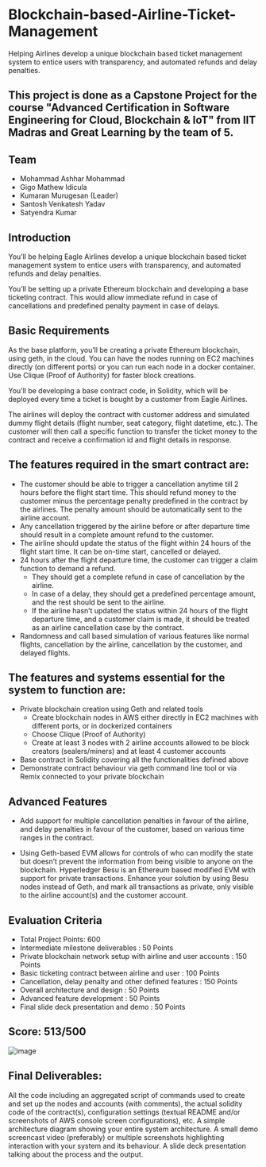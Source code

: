 # Blockchain-based-Airline-Ticket-Management
Helping Airlines develop a unique blockchain based ticket management system to entice users with transparency, and automated refunds and delay penalties.

## This project is done as a Capstone Project for the course "Advanced Certification in Software Engineering for Cloud, Blockchain & IoT" from IIT Madras and Great Learning by the team of 5.

## Team
- Mohammad Ashhar Mohammad
- Gigo Mathew Idicula
-	Kumaran Murugesan (Leader)
-	Santosh Venkatesh Yadav
-	Satyendra Kumar


## Introduction
You’ll be helping Eagle Airlines develop a unique blockchain based ticket management system to entice users with transparency, and automated refunds and delay penalties.

You’ll be setting up a private Ethereum blockchain and developing a base ticketing contract. This would allow immediate refund in case of cancellations and predefined penalty payment in case of delays.

## Basic Requirements

As the base platform, you’ll be creating a private Ethereum blockchain, using geth, in the cloud. You can have the nodes running on EC2 machines directly (on different ports) or you can run each node in a docker container. Use Clique (Proof of Authority) for faster block creations.

You’ll be developing a base contract code, in Solidity, which will be deployed every time a ticket is bought by a customer from Eagle Airlines. 

The airlines will deploy the contract with customer address and simulated dummy flight details (flight number, seat category, flight datetime, etc.). The customer will then call a specific function to transfer the ticket money to the contract and receive a confirmation id and flight details in response.

## The features required in the smart contract are:

- The customer should be able to trigger a cancellation anytime till 2 hours before the flight start time. This should refund money to the customer minus the percentage penalty predefined in the contract by the airlines. The penalty amount should be automatically sent to the airline account.
- Any cancellation triggered by the airline before or after departure time should result in a complete amount refund to the customer.
- The airline should update the status of the flight within 24 hours of the flight start time. It can be on-time start, cancelled or delayed.
- 24 hours after the flight departure time, the customer can trigger a claim function to demand a refund.
  - They should get a complete refund in case of cancellation by the airline. 
  - In case of a delay, they should get a predefined percentage amount, and the rest should be sent to the airline.
  - If the airline hasn’t updated the status within 24 hours of the flight departure time, and a customer claim is made, it should be treated as an airline cancellation case by the contract.
- Randomness and call based simulation of various features like normal flights, cancellation by the airline, cancellation by the customer, and delayed flights.


## The features and systems essential for the system to function are:

- Private blockchain creation using Geth and related tools
  - Create blockchain nodes in AWS either directly in EC2 machines with different ports, or in dockerized containers
  - Choose Clique (Proof of Authority)
  - Create at least 3 nodes with 2 airline accounts allowed to be block creators (sealers/miners) and at least 4 customer accounts
- Base contract in Solidity covering all the functionalities defined above
- Demonstrate contract behaviour via geth command line tool or via Remix connected to your private blockchain

## Advanced Features
- Add support for multiple cancellation penalties in favour of the airline, and delay penalties in favour of the customer, based on various time ranges in the contract.

- Using Geth-based EVM allows for controls of who can modify the state but doesn’t prevent the information from being visible to anyone on the blockchain. Hyperledger Besu is an Ethereum based modified EVM with support for private transactions. Enhance your solution by using Besu nodes instead of Geth, and mark all transactions as private, only visible to the airline account(s) and the customer account.

## Evaluation Criteria
- Total Project Points: 600
- Intermediate milestone deliverables : 50   Points
- Private blockchain network setup with airline and user accounts : 150 Points
- Basic ticketing contract between airline and user : 100 Points
- Cancellation, delay penalty and other defined features : 150 Points
- Overall architecture and design : 50   Points
- Advanced feature development : 50   Points
- Final slide deck presentation and demo : 50   Points

## Score: 513/500
![image](https://user-images.githubusercontent.com/9577601/148672445-74ed0611-6c22-49b4-b47b-df25297567e7.png)

## Final Deliverables:

All the code including an aggregated script of commands used to create and set up the nodes and accounts (with comments), the actual solidity code of the contract(s), configuration settings (textual README and/or screenshots of AWS console screen configurations), etc.
A simple architecture diagram showing your entire system architecture.
A small demo screencast video (preferably) or multiple screenshots highlighting interaction with your system and its behaviour.
A slide deck presentation talking about the process and the output.
